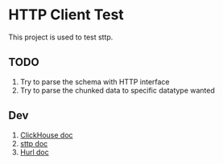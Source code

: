 # HTTP Client Test

This project is used to test sttp.

## TODO

1. Try to parse the schema with HTTP interface
2. Try to parse the chunked data to specific datatype wanted

## Dev

1. [ClickHouse doc](https://clickhouse.com/docs/en/interfaces/http/)
2. [sttp doc](https://sttp.softwaremill.com/en/latest)
3. [Hurl doc](https://hurl.dev/)

